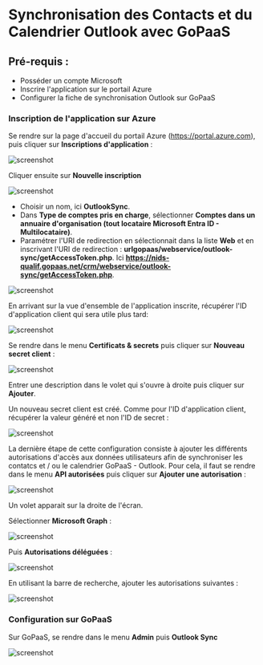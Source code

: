 # Synchronisation des Contacts et du Calendrier Outlook avec GoPaaS

## Pré-requis :

- Posséder un compte Microsoft
- Inscrire l'application sur le portail Azure
- Configurer la fiche de synchronisation Outlook sur GoPaaS

### Inscription de l'application sur Azure

Se rendre sur la page d'accueil du portail Azure (https://portal.azure.com), puis cliquer sur **Inscriptions d'application** : 

![screenshot](images/image1.png)

Cliquer ensuite sur **Nouvelle inscription**

![screenshot](images/image2.png)

 - Choisir un nom, ici **OutlookSync**.
 - Dans **Type de comptes pris en charge**, sélectionner **Comptes dans un annuaire d'organisation (tout locataire Microsoft Entra ID - Multilocataire)**.
  -  Paramétrer l'URI de redirection en sélectionnait dans la liste **Web** et en inscrivant l'URI de redirection : **urlgopaas/webservice/outlook-sync/getAccessToken.php**. Ici **https://nids-qualif.gopaas.net/crm/webservice/outlook-sync/getAccessToken.php**.

![screenshot](images/image3.png)

En arrivant sur la vue d'ensemble de l'application inscrite, récupérer l'ID d'application client qui sera utile plus tard:

![screenshot](images/image4.png)

Se rendre dans le menu **Certificats & secrets** puis cliquer sur **Nouveau secret client** :

![screenshot](images/image5.png)

Entrer une description dans le volet qui s'ouvre à droite puis cliquer sur **Ajouter**.

Un nouveau secret client est créé. Comme pour l'ID d'application client, récupérer la valeur généré et non l'ID de secret : 

![screenshot](images/image6.png)

La dernière étape de cette configuration consiste à ajouter les différents autorisations d'accès aux données utilisateurs afin de synchroniser les contatcs et / ou le calendrier GoPaaS - Outlook. Pour cela, il faut se rendre dans le menu **API autorisées** puis cliquer sur **Ajouter une autorisation** : 

![screenshot](images/image7.png)

Un volet apparait sur la droite de l'écran.

Sélectionner **Microsoft Graph** : 

![screenshot](images/image8.png)

Puis **Autorisations déléguées** :

![screenshot](images/image9.png)

En utilisant la barre de recherche, ajouter les autorisations suivantes : 

![screenshot](images/image10.png)

### Configuration sur GoPaaS

Sur GoPaaS, se rendre dans le menu **Admin** puis **Outlook Sync** 

![screenshot](images/image11.png)